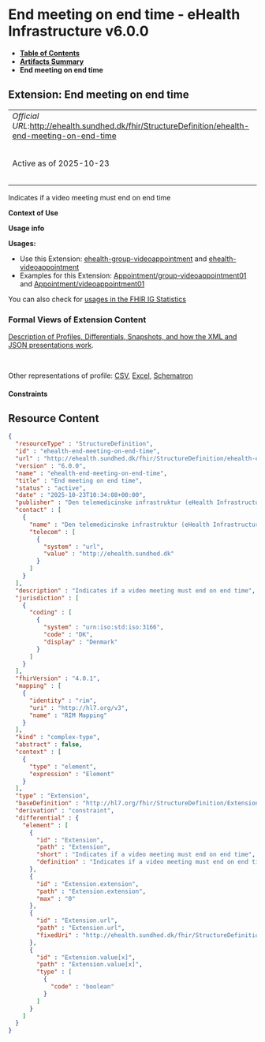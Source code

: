 # End meeting on end time - eHealth Infrastructure v6.0.0

* [**Table of Contents**](toc.md)
* [**Artifacts Summary**](artifacts.md)
* **End meeting on end time**

## Extension: End meeting on end time 

| | |
| :--- | :--- |
| *Official URL*:http://ehealth.sundhed.dk/fhir/StructureDefinition/ehealth-end-meeting-on-end-time | *Version*:6.0.0 |
| Active as of 2025-10-23 | *Computable Name*:ehealth-end-meeting-on-end-time |

Indicates if a video meeting must end on end time

**Context of Use**

**Usage info**

**Usages:**

* Use this Extension: [ehealth-group-videoappointment](StructureDefinition-ehealth-group-videoappointment.md) and [ehealth-videoappointment](StructureDefinition-ehealth-videoappointment.md)
* Examples for this Extension: [Appointment/group-videoappointment01](Appointment-group-videoappointment01.md) and [Appointment/videoappointment01](Appointment-videoappointment01.md)

You can also check for [usages in the FHIR IG Statistics](https://packages2.fhir.org/xig/dk.ehealth.sundhed.fhir.ig.core|current/StructureDefinition/ehealth-end-meeting-on-end-time)

### Formal Views of Extension Content

 [Description of Profiles, Differentials, Snapshots, and how the XML and JSON presentations work](http://build.fhir.org/ig/FHIR/ig-guidance/readingIgs.html#structure-definitions). 

 

Other representations of profile: [CSV](StructureDefinition-ehealth-end-meeting-on-end-time.csv), [Excel](StructureDefinition-ehealth-end-meeting-on-end-time.xlsx), [Schematron](StructureDefinition-ehealth-end-meeting-on-end-time.sch) 

#### Constraints



## Resource Content

```json
{
  "resourceType" : "StructureDefinition",
  "id" : "ehealth-end-meeting-on-end-time",
  "url" : "http://ehealth.sundhed.dk/fhir/StructureDefinition/ehealth-end-meeting-on-end-time",
  "version" : "6.0.0",
  "name" : "ehealth-end-meeting-on-end-time",
  "title" : "End meeting on end time",
  "status" : "active",
  "date" : "2025-10-23T10:34:08+00:00",
  "publisher" : "Den telemedicinske infrastruktur (eHealth Infrastructure)",
  "contact" : [
    {
      "name" : "Den telemedicinske infrastruktur (eHealth Infrastructure)",
      "telecom" : [
        {
          "system" : "url",
          "value" : "http://ehealth.sundhed.dk"
        }
      ]
    }
  ],
  "description" : "Indicates if a video meeting must end on end time",
  "jurisdiction" : [
    {
      "coding" : [
        {
          "system" : "urn:iso:std:iso:3166",
          "code" : "DK",
          "display" : "Denmark"
        }
      ]
    }
  ],
  "fhirVersion" : "4.0.1",
  "mapping" : [
    {
      "identity" : "rim",
      "uri" : "http://hl7.org/v3",
      "name" : "RIM Mapping"
    }
  ],
  "kind" : "complex-type",
  "abstract" : false,
  "context" : [
    {
      "type" : "element",
      "expression" : "Element"
    }
  ],
  "type" : "Extension",
  "baseDefinition" : "http://hl7.org/fhir/StructureDefinition/Extension",
  "derivation" : "constraint",
  "differential" : {
    "element" : [
      {
        "id" : "Extension",
        "path" : "Extension",
        "short" : "Indicates if a video meeting must end on end time",
        "definition" : "Indicates if a video meeting must end on end time"
      },
      {
        "id" : "Extension.extension",
        "path" : "Extension.extension",
        "max" : "0"
      },
      {
        "id" : "Extension.url",
        "path" : "Extension.url",
        "fixedUri" : "http://ehealth.sundhed.dk/fhir/StructureDefinition/ehealth-end-meeting-on-end-time"
      },
      {
        "id" : "Extension.value[x]",
        "path" : "Extension.value[x]",
        "type" : [
          {
            "code" : "boolean"
          }
        ]
      }
    ]
  }
}

```

